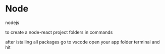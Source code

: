 # Node
nodejs

to create a node-react project folders in  commands 
<!-- npx create-react-app yourfoldername -->
after istalling all packages go to vscode open your app folder terminal and hit
<!-- npm start -->
